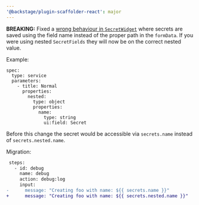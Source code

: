 ```yaml
---
'@backstage/plugin-scaffolder-react': major
---
```


**BREAKING:** Fixed a [wrong behaviour in `SecretWidget`](https://github.com/backstage/backstage/issues/25966) where secrets are saved using the field name instead of the proper path in the `formData`. If you were using nested `SecretFields` they will now be on the correct nested value.

Example:

```
spec:
  type: service
  parameters:
    - title: Normal
      properties:
        nested:
          type: object
          properties:
            name:
              type: string
              ui:field: Secret
```

Before this change the secret would be accessible via `secrets.name` instead of `secrets.nested.name`.

Migration:

```diff
 steps:
   - id: debug
     name: debug
     action: debug:log
     input:
-      message: "Creating foo with name: ${{ secrets.name }}"
+      message: "Creating foo with name: ${{ secrets.nested.name }}"
```

